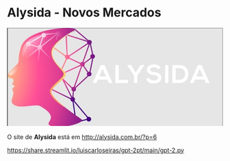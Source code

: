 # Alysida - Novos Mercados

![Alysyda](alysida.jpg)

O site de **Alysida** está em http://alysida.com.br/?p=6




https://share.streamlit.io/luiscarloseiras/gpt-2pt/main/gpt-2.py
